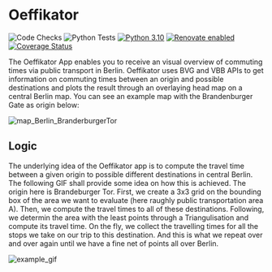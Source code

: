 # Oeffikator

![Code Checks](https://github.com/EricKolibacz/Oeffikator/actions/workflows/code_checks.yml/badge.svg)
![Python Tests](https://github.com/EricKolibacz/Oeffikator/actions/workflows/python_tests.yml/badge.svg)
[![Python 3.10](https://img.shields.io/badge/python-3.10-blue.svg)](https://www.python.org/downloads/release/python-3100/)
[![Renovate enabled](https://img.shields.io/badge/renovate-enabled-brightgreen.svg)](https://renovatebot.com/)
[![Coverage Status](https://coveralls.io/repos/github/EricKolibacz/Oeffikator/badge.svg?branch=main&kill_cache=1&service=github&sanitize=true)](https://coveralls.io/github/EricKolibacz/Oeffikator?branch=main)

The Oeffikator App enables you to receive an visual overview of commuting times via public transport in Berlin. Oeffikator uses BVG and VBB APIs to get information on commuting times between an origin and possible destinations and plots the result through an overlaying head map on a central Berlin map. You can see an example map with the Brandenburger Gate as origin below:

![map_Berlin_BranderburgerTor](https://user-images.githubusercontent.com/26793186/155340615-c61b984c-9019-4f6d-bf61-5c50f88547ec.png)


## Logic

The underlying idea of the Oeffikator app is to compute the travel time between a given origin to possible different destinations in central Berlin. The following GIF shall provide some idea on how this is achieved. The origin here is Brandeburger Tor. First, we create a 3x3 grid on the bounding box of the area we want to evaluate (here raughly public transportation area A). Then, we compute the travel times to all of these destinations. Following, we determin the area with the least points through a Triangulisation and compute its travel time. On the fly, we collect the travelling times for all the stops we take on our trip to this destination. And this is what we repeat over and over again until we have a fine net of points all over Berlin. 


![example_gif](https://user-images.githubusercontent.com/26793186/210392418-28f91afc-c348-4b23-9b19-ddeeae014f35.gif)

